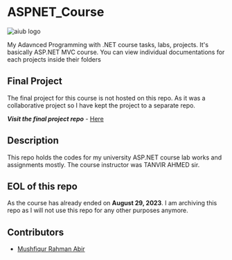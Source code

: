 # ASPNET_Course

![aiub logo](https://upload.wikimedia.org/wikipedia/en/thumb/8/8c/American_International_University-Bangladesh_Monogram.svg/200px-American_International_University-Bangladesh_Monogram.svg.png)

My Adavnced Programming with .NET course tasks, labs, projects. It's basically ASP.NET MVC course. You can view individual documentations for each projects inside their folders

## Final Project

The final project for this course is not hosted on this repo. As it was a collaborative project so I have kept the project to a separate repo.

**_Visit the final project repo_** - [Here](https://github.com/Abir-Tx/EzWatchTicketing/tree/main)

## Description

This repo holds the codes for my university ASP.NET course lab works and assignments mostly. The course instructor was TANVIR AHMED sir.

## EOL of this repo

As the course has already ended on **August 29, 2023**. I am archiving this repo as I will not use this repo for any other purposes anymore.

## Contributors

- [Mushfiqur Rahman Abir](https://github.com/abir-tx)
